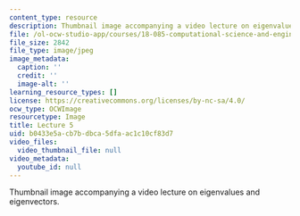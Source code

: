 ```yaml
---
content_type: resource
description: Thumbnail image accompanying a video lecture on eigenvalues and eigenvectors.
file: /ol-ocw-studio-app/courses/18-085-computational-science-and-engineering-i-fall-2008/b0433e5acb7bdbca5dfaac1c10cf83d7_5.jpg
file_size: 2842
file_type: image/jpeg
image_metadata:
  caption: ''
  credit: ''
  image-alt: ''
learning_resource_types: []
license: https://creativecommons.org/licenses/by-nc-sa/4.0/
ocw_type: OCWImage
resourcetype: Image
title: Lecture 5
uid: b0433e5a-cb7b-dbca-5dfa-ac1c10cf83d7
video_files:
  video_thumbnail_file: null
video_metadata:
  youtube_id: null
---
```

Thumbnail image accompanying a video lecture on eigenvalues and eigenvectors.